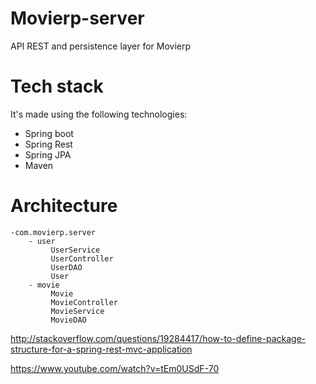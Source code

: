 # Movierp-server
API REST and persistence layer for Movierp

# Tech stack

It's made using the following technologies:

* Spring boot
* Spring Rest
* Spring JPA
* Maven

# Architecture

```
-com.movierp.server
    - user
         UserService
         UserController
         UserDAO
         User
    - movie
         Movie
         MovieController
         MovieService
         MovieDAO
```

http://stackoverflow.com/questions/19284417/how-to-define-package-structure-for-a-spring-rest-mvc-application

https://www.youtube.com/watch?v=tEm0USdF-70